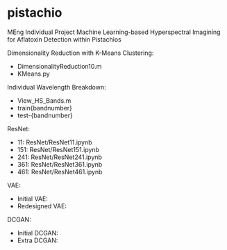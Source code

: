 # pistachio
MEng Individual Project Machine Learning-based Hyperspectral Imagining for Aflatoxin Detection within Pistachios

Dimensionality Reduction with K-Means Clustering: 
* DimensionalityReduction10.m
* KMeans.py

Individual Wavelength Breakdown: 
* View_HS_Bands.m
* train{bandnumber}
* test-{bandnumber}
 
ResNet:
* 11: ResNet/ResNet11.ipynb
* 151: ResNet/ResNet151.ipynb
* 241: ResNet/ResNet241.ipynb
* 361: ResNet/ResNet361.ipynb
* 461: ResNet/ResNet461.ipynb

VAE:
* Initial VAE:
* Redesigned VAE:

DCGAN:
* Initial DCGAN:
* Extra DCGAN: 


